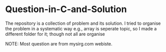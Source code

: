 # Question-in-C-and-Solution
The repository is a collection of problem and its solution. I tried to organise the problem in a systematic way e.g., array is seperate topic, so I made a different folder for it; though not all are organise

NOTE: Most question are from mysirg.com webiste.
